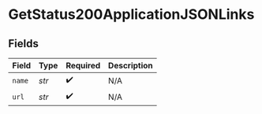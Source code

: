 # GetStatus200ApplicationJSONLinks


## Fields

| Field              | Type               | Required           | Description        |
| ------------------ | ------------------ | ------------------ | ------------------ |
| `name`             | *str*              | :heavy_check_mark: | N/A                |
| `url`              | *str*              | :heavy_check_mark: | N/A                |